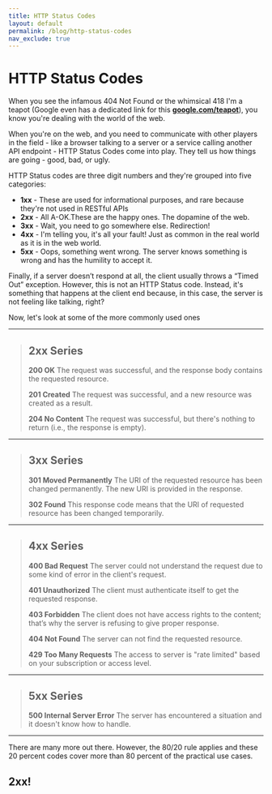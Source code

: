 ```yaml
---
title: HTTP Status Codes
layout: default
permalink: /blog/http-status-codes
nav_exclude: true
---
```


# HTTP Status Codes

When you see the infamous 404 Not Found or the whimsical 418 I'm a teapot (Google even has a dedicated link for this **<a href="https://www.google.com/teapot" target="_blank">google.com/teapot</a>**), you know you're dealing with the world of the web. 

When you're on the web, and you need to communicate with other players in the field - like a browser talking to a server or a service calling another API endpoint - HTTP Status Codes come into play. They tell us how things are going - good, bad, or ugly.

HTTP Status codes are three digit numbers and they're grouped into five categories: 

- **1xx** - These are used for informational purposes, and rare because they're not used in RESTful APIs    
- **2xx** - All A-OK.These are the happy ones. The dopamine of the web.
- **3xx** - Wait, you need to go somewhere else. Redirection!
- **4xx** - I'm telling you, it's all your fault! Just as common in the real world as it is in the web world.
- **5xx** - Oops, something went wrong. The server knows something is wrong and has the humility to accept it.

Finally, if a server doesn’t respond at all, the client usually throws a “Timed Out” exception. However, this is not an HTTP Status code. Instead, it's something that happens at the client end because, in this case, the server is not feeling like talking, right?

Now, let's look at some of the more commonly used ones

---

> ## 2xx Series
>
> **200 OK**
>    The request was successful, and the response body contains the requested resource.
>
> **201 Created**
>    The request was successful, and a new resource was created as a result.
>
> **204 No Content**
>    The request was successful, but there's nothing to return (i.e., the response is empty).
>

---

> ## 3xx Series
>
> **301 Moved Permanently**
>    The URI of the requested resource has been changed permanently. The new URI is provided in the response.
>
> **302 Found**
>    This response code means that the URI of requested resource has been changed temporarily.

---

> ## 4xx Series
>
> **400 Bad Request**
>    The server could not understand the request due to some kind of error in the client's request.
>
> **401 Unauthorized**
>    The client must authenticate itself to get the requested response.
>
> **403 Forbidden**
>    The client does not have access rights to the content; that’s why the server is refusing to give proper response.
>
> **404 Not Found**
>    The server can not find the requested resource.
>
> **429 Too Many Requests**
>    The access to server is "rate limited" based on your subscription or access level. 

---

> ## 5xx Series
>
>   **500 Internal Server Error**
>    The server has encountered a situation and it doesn't know how to handle.

---

There are many more out there. However, the 80/20 rule applies and these 20 percent codes cover more than 80 percent of the practical use cases. 

## 2xx!
